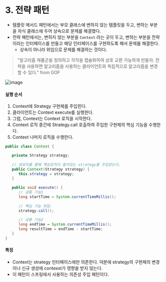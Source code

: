 # 3. 전략 패턴
 * 템플릿 메서드 패턴에서는 부모 클래스에 변하지 않는 템플릿을 두고, 변하는 부분을 자식 클래스에 두어 상속으로 문제를 해결했다.
 * 전략 패턴에서는, 변하지 않는 부분을 `Context` 라는 곳이 두고, 변하는 부분을 전략이라는 인터페이스를 만들고 해당 인터페이스를 구현하도록 해서 문제를 해결한다.
    * 상속이 아니라 위임으로 문제를 해결하는 것이다.

> "알고리즘 제품군을 정의하고 각각을 캡슐화하여 상호 교환 가능하게 만들자. 전략을 사용하면 알고리즘을 사용하는 클라이언트와 독립적으로 알고리즘을 변경할 수 있다." from GOF


![image](https://user-images.githubusercontent.com/48814463/200705798-ac3f6d9f-e8e1-49c7-9af3-0fdb447b8323.png)

#### 실행 순서
1. Context에 Strategy 구현체를 주입힌다.
2. 클라이언트는 Context execute를 실행한다.
3. 그럼, Context는 Context 로직을 시작한다.
4. Context 로직 중간에 Strategy.call 호출하여 주입한 구현체의 핵심 기능을 수행한다.
5. Context 나머지 로직을 수행한다.

```java
public class Context {

   private Strategy strategy;
   
   // 생성자를 통해 핵심로직이 들어있는 strategy를 주입받는다.
   public Context(Strategy strategy) {
      this.strategy = strategy;
   }
   
   public void execute() {
      // 공통 기능1
      long startTime = System.currentTimeMillis();
      
      // 핵심 기능 위임.
      strategy.call();
      
      // 공통 기능2
      long endTime = System.currentTimeMillis();
      long resultTime = endTime - startTime;
   }
}
```


#### 특징
 * Context는 strategy 인터페이스에만 의존한다. 덕분에 strategy의 구현체의 변경이나 신규 생성에 contexst가 영향을 받지 않는다.
 * 이 패턴이 스프링에서 사용하는 의존성 주입 패턴이다.


